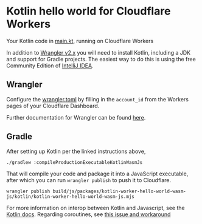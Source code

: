 # Kotlin hello world for Cloudflare Workers

Your Kotlin code in [main.kt](https://github.com/cloudflare/kotlin-worker-hello-world/blob/master/src/main/kotlin/main.kt), running on Cloudflare Workers

In addition to [Wrangler v2.x](https://github.com/cloudflare/wrangler2) you will need to install Kotlin, including a JDK and support for Gradle projects. The easiest way to do this is using the free Community Edition of [IntelliJ IDEA](https://kotlinlang.org/docs/tutorials/jvm-get-started.html).

## Wrangler

Configure the [wrangler.toml](wrangler.toml) by filling in the `account_id` from the Workers pages of your Cloudflare Dashboard.

Further documentation for Wrangler can be found [here](https://developers.cloudflare.com/workers/tooling/wrangler).

## Gradle

After setting up Kotlin per the linked instructions above,

```
./gradlew :compileProductionExecutableKotlinWasmJs
```

That will compile your code and package it into a JavaScript executable, after which you can run `wrangler publish` to push it to Cloudflare.

```
wrangler publish build/js/packages/kotlin-worker-hello-world-wasm-js/kotlin/kotlin-worker-hello-world-wasm-js.mjs
```

For more information on interop between Kotlin and Javascript, see the [Kotlin docs](https://kotlinlang.org/docs/reference/js-interop.html).  Regarding coroutines, see [this issue and workaround](https://github.com/cloudflare/kotlin-worker-hello-world/issues/2)
